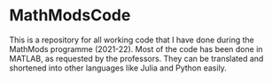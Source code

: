 # MathModsCode
This is a repository for all working code that I have done during the MathMods programme (2021-22). 
Most of the code has been done in MATLAB, as requested by the professors. They can be translated and shortened into other languages like Julia and Python easily. 
